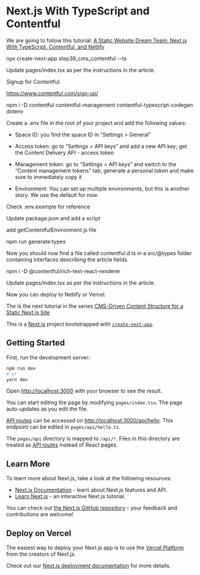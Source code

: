 # Next.js With TypeScript and Contentful

We are going to follow this tutorial: [A Static Website Dream Team: Next.js With TypeScript, Contentful, and Netlify](https://www.scale.at/blog/static-website-nextjs-typescript-contentful)

npx create-next-app step39_cms_contentful --ts

Update pages/index.tsx as per the instructions in the article.

Signup for Contentful:

https://www.contentful.com/sign-up/

npm i -D contentful contentful-management contentful-typescript-codegen dotenv

Create a .env file in the root of your project and add the following values:

- Space ID: you find the space ID in “Settings > General”

- Access token: go to “Settings > API keys” and add a new API key; get the Content Delivery API - access token

- Management token: go to “Settings > API keys” and switch to the “Content management tokens” tab; generate a personal token and make sure to immediately copy it

- Environment: You can set up multiple environments, but this is another story. We use the default for now.

Check .env.example for reference


Update package.json and add a script

add getContentfulEnvironment.js file

npm run generate:types

Now you should now find a file called contentful.d.ts in a src/@types folder containing interfaces describing the article fields.

npm i -D @contentful/rich-text-react-renderer

Update pages/index.tsx as per the instructions in the article.

Now you can deploy to Netlify or Vercel.


The is the next tutorial in the series [CMS-Driven Content Structure for a Static Next.js Site](https://www.scale.at/blog/cms-driven-content-structure-nextjs)


This is a [Next.js](https://nextjs.org/) project bootstrapped with [`create-next-app`](https://github.com/vercel/next.js/tree/canary/packages/create-next-app).

## Getting Started

First, run the development server:

```bash
npm run dev
# or
yarn dev
```

Open [http://localhost:3000](http://localhost:3000) with your browser to see the result.

You can start editing the page by modifying `pages/index.tsx`. The page auto-updates as you edit the file.

[API routes](https://nextjs.org/docs/api-routes/introduction) can be accessed on [http://localhost:3000/api/hello](http://localhost:3000/api/hello). This endpoint can be edited in `pages/api/hello.ts`.

The `pages/api` directory is mapped to `/api/*`. Files in this directory are treated as [API routes](https://nextjs.org/docs/api-routes/introduction) instead of React pages.

## Learn More

To learn more about Next.js, take a look at the following resources:

- [Next.js Documentation](https://nextjs.org/docs) - learn about Next.js features and API.
- [Learn Next.js](https://nextjs.org/learn) - an interactive Next.js tutorial.

You can check out [the Next.js GitHub repository](https://github.com/vercel/next.js/) - your feedback and contributions are welcome!

## Deploy on Vercel

The easiest way to deploy your Next.js app is to use the [Vercel Platform](https://vercel.com/new?utm_medium=default-template&filter=next.js&utm_source=create-next-app&utm_campaign=create-next-app-readme) from the creators of Next.js.

Check out our [Next.js deployment documentation](https://nextjs.org/docs/deployment) for more details.

